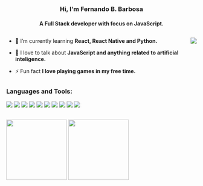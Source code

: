 <h3 align="center">Hi, I'm Fernando B. Barbosa</h3>

<h4 align="center">A Full Stack developer with focus on JavaScript.</h4>

##

<img align="right" src="https://i.pinimg.com/originals/96/25/1e/96251e36ce717d55f4c61a081ab9180a.gif" />

- 🌱 I’m currently learning **React, React Native and Python.**

- 💬 I love to talk about **JavaScript and anything related to artificial inteligence.**

- ⚡ Fun fact **I love playing games in my free time.**

##

<h3 align="left">Languages and Tools:</h3>

<div>
  <img src="https://img.shields.io/badge/Node.js-43853D?style=for-the-badge&logo=node.js&logoColor=white" />
  <img src="https://img.shields.io/badge/Python-3776AB?style=for-the-badge&logo=python&logoColor=white" />
  <img src="https://img.shields.io/badge/JavaScript-323330?style=for-the-badge&logo=javascript&logoColor=F7DF1E" />
  <img src="https://img.shields.io/badge/TypeScript-007ACC?style=for-the-badge&logo=typescript&logoColor=white" />
  <img src="https://img.shields.io/badge/React-20232A?style=for-the-badge&logo=react&logoColor=61DAFB" />
  <img src="https://img.shields.io/badge/React_Native-20232A?style=for-the-badge&logo=react&logoColor=61DAFB" />
  <img src="https://img.shields.io/badge/MySQL-00000F?style=for-the-badge&logo=mysql&logoColor=white" />
  <img src="https://img.shields.io/badge/MongoDB-4EA94B?style=for-the-badge&logo=mongodb&logoColor=white" />
  <img src="https://img.shields.io/badge/CSS3-1572B6?style=for-the-badge&logo=css3&logoColor=white" />
  <img src="https://img.shields.io/badge/HTML5-E34F26?style=for-the-badge&logo=html5&logoColor=white" />
</div>

##

<div>
  <img height="160" src="https://github-readme-stats.vercel.app/api?username=ferbarbosa&show_icons=true&theme=tokyonight&hide_border=true&border_radius=10"/>
  <img  height="160" src="https://github-readme-stats.vercel.app/api/top-langs/?username=ferbarbosa&show_icons=true&card_width=350&layout=compact&theme=tokyonight&hide_border=true"/>
</div>

